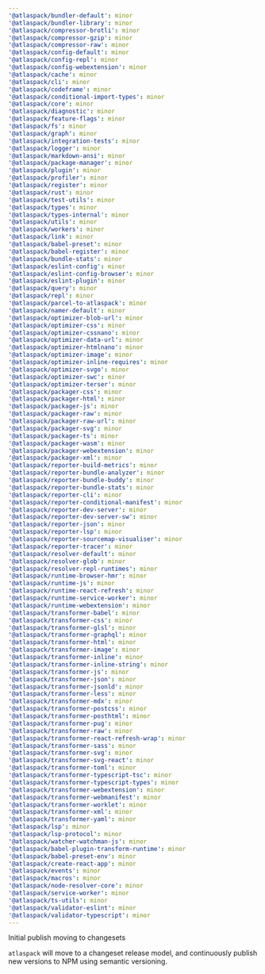 ```yaml
---
'@atlaspack/bundler-default': minor
'@atlaspack/bundler-library': minor
'@atlaspack/compressor-brotli': minor
'@atlaspack/compressor-gzip': minor
'@atlaspack/compressor-raw': minor
'@atlaspack/config-default': minor
'@atlaspack/config-repl': minor
'@atlaspack/config-webextension': minor
'@atlaspack/cache': minor
'@atlaspack/cli': minor
'@atlaspack/codeframe': minor
'@atlaspack/conditional-import-types': minor
'@atlaspack/core': minor
'@atlaspack/diagnostic': minor
'@atlaspack/feature-flags': minor
'@atlaspack/fs': minor
'@atlaspack/graph': minor
'@atlaspack/integration-tests': minor
'@atlaspack/logger': minor
'@atlaspack/markdown-ansi': minor
'@atlaspack/package-manager': minor
'@atlaspack/plugin': minor
'@atlaspack/profiler': minor
'@atlaspack/register': minor
'@atlaspack/rust': minor
'@atlaspack/test-utils': minor
'@atlaspack/types': minor
'@atlaspack/types-internal': minor
'@atlaspack/utils': minor
'@atlaspack/workers': minor
'@atlaspack/link': minor
'@atlaspack/babel-preset': minor
'@atlaspack/babel-register': minor
'@atlaspack/bundle-stats': minor
'@atlaspack/eslint-config': minor
'@atlaspack/eslint-config-browser': minor
'@atlaspack/eslint-plugin': minor
'@atlaspack/query': minor
'@atlaspack/repl': minor
'@atlaspack/parcel-to-atlaspack': minor
'@atlaspack/namer-default': minor
'@atlaspack/optimizer-blob-url': minor
'@atlaspack/optimizer-css': minor
'@atlaspack/optimizer-cssnano': minor
'@atlaspack/optimizer-data-url': minor
'@atlaspack/optimizer-htmlnano': minor
'@atlaspack/optimizer-image': minor
'@atlaspack/optimizer-inline-requires': minor
'@atlaspack/optimizer-svgo': minor
'@atlaspack/optimizer-swc': minor
'@atlaspack/optimizer-terser': minor
'@atlaspack/packager-css': minor
'@atlaspack/packager-html': minor
'@atlaspack/packager-js': minor
'@atlaspack/packager-raw': minor
'@atlaspack/packager-raw-url': minor
'@atlaspack/packager-svg': minor
'@atlaspack/packager-ts': minor
'@atlaspack/packager-wasm': minor
'@atlaspack/packager-webextension': minor
'@atlaspack/packager-xml': minor
'@atlaspack/reporter-build-metrics': minor
'@atlaspack/reporter-bundle-analyzer': minor
'@atlaspack/reporter-bundle-buddy': minor
'@atlaspack/reporter-bundle-stats': minor
'@atlaspack/reporter-cli': minor
'@atlaspack/reporter-conditional-manifest': minor
'@atlaspack/reporter-dev-server': minor
'@atlaspack/reporter-dev-server-sw': minor
'@atlaspack/reporter-json': minor
'@atlaspack/reporter-lsp': minor
'@atlaspack/reporter-sourcemap-visualiser': minor
'@atlaspack/reporter-tracer': minor
'@atlaspack/resolver-default': minor
'@atlaspack/resolver-glob': minor
'@atlaspack/resolver-repl-runtimes': minor
'@atlaspack/runtime-browser-hmr': minor
'@atlaspack/runtime-js': minor
'@atlaspack/runtime-react-refresh': minor
'@atlaspack/runtime-service-worker': minor
'@atlaspack/runtime-webextension': minor
'@atlaspack/transformer-babel': minor
'@atlaspack/transformer-css': minor
'@atlaspack/transformer-glsl': minor
'@atlaspack/transformer-graphql': minor
'@atlaspack/transformer-html': minor
'@atlaspack/transformer-image': minor
'@atlaspack/transformer-inline': minor
'@atlaspack/transformer-inline-string': minor
'@atlaspack/transformer-js': minor
'@atlaspack/transformer-json': minor
'@atlaspack/transformer-jsonld': minor
'@atlaspack/transformer-less': minor
'@atlaspack/transformer-mdx': minor
'@atlaspack/transformer-postcss': minor
'@atlaspack/transformer-posthtml': minor
'@atlaspack/transformer-pug': minor
'@atlaspack/transformer-raw': minor
'@atlaspack/transformer-react-refresh-wrap': minor
'@atlaspack/transformer-sass': minor
'@atlaspack/transformer-svg': minor
'@atlaspack/transformer-svg-react': minor
'@atlaspack/transformer-toml': minor
'@atlaspack/transformer-typescript-tsc': minor
'@atlaspack/transformer-typescript-types': minor
'@atlaspack/transformer-webextension': minor
'@atlaspack/transformer-webmanifest': minor
'@atlaspack/transformer-worklet': minor
'@atlaspack/transformer-xml': minor
'@atlaspack/transformer-yaml': minor
'@atlaspack/lsp': minor
'@atlaspack/lsp-protocol': minor
'@atlaspack/watcher-watchman-js': minor
'@atlaspack/babel-plugin-transform-runtime': minor
'@atlaspack/babel-preset-env': minor
'@atlaspack/create-react-app': minor
'@atlaspack/events': minor
'@atlaspack/macros': minor
'@atlaspack/node-resolver-core': minor
'@atlaspack/service-worker': minor
'@atlaspack/ts-utils': minor
'@atlaspack/validator-eslint': minor
'@atlaspack/validator-typescript': minor
---
```


Initial publish moving to changesets

`atlaspack` will move to a changeset release model, and continuously publish new
versions to NPM using semantic versioning.
